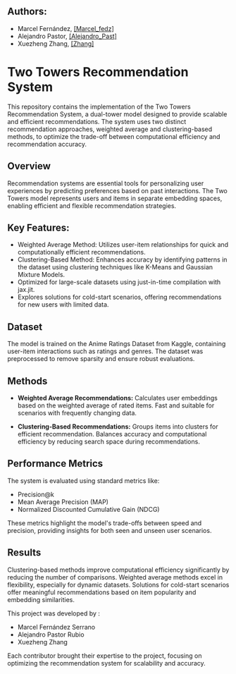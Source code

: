 ## Authors:
- Marcel Fernández, [[Marcel_fedz]](https://github.com/u198734)
- Alejandro Pastor, [[Alejandro_Past]](https://github.com/u199327)
- Xuezheng Zhang, [[Zhang]](https://github.com/Xuezheng-Zhang)

# Two Towers Recommendation System
This repository contains the implementation of the Two Towers Recommendation System, a dual-tower model designed to provide scalable and efficient recommendations. The system uses two distinct recommendation approaches, weighted average and clustering-based methods, to optimize the trade-off between computational efficiency and recommendation accuracy.

## Overview
Recommendation systems are essential tools for personalizing user experiences by predicting preferences based on past interactions. The Two Towers model represents users and items in separate embedding spaces, enabling efficient and flexible recommendation strategies.

## Key Features:
- Weighted Average Method: Utilizes user-item relationships for quick and computationally efficient recommendations.
- Clustering-Based Method: Enhances accuracy by identifying patterns in the dataset using clustering techniques like K-Means and Gaussian Mixture Models.
- Optimized for large-scale datasets using just-in-time compilation with jax.jit.
- Explores solutions for cold-start scenarios, offering recommendations for new users with limited data.

## Dataset
The model is trained on the Anime Ratings Dataset from Kaggle, containing user-item interactions such as ratings and genres. The dataset was preprocessed to remove sparsity and ensure robust evaluations.

## Methods
- **Weighted Average Recommendations:**
  Calculates user embeddings based on the weighted average of rated items.
  Fast and suitable for scenarios with frequently changing data.

- **Clustering-Based Recommendations:**
  Groups items into clusters for efficient recommendation.
  Balances accuracy and computational efficiency by reducing search space during recommendations.

## Performance Metrics
The system is evaluated using standard metrics like:
- Precision@k
- Mean Average Precision (MAP)
- Normalized Discounted Cumulative Gain (NDCG)

These metrics highlight the model's trade-offs between speed and precision, providing insights for both seen and unseen user scenarios.

## Results
Clustering-based methods improve computational efficiency significantly by reducing the number of comparisons.
Weighted average methods excel in flexibility, especially for dynamic datasets.
Solutions for cold-start scenarios offer meaningful recommendations based on item popularity and embedding similarities.

This project was developed by :
- Marcel Fernández Serrano 
- Alejandro Pastor Rubio
- Xuezheng Zhang

Each contributor brought their expertise to the project, focusing on optimizing the recommendation system for scalability and accuracy.
